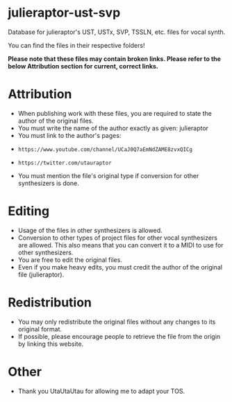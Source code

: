 # julieraptor-ust-svp
Database for julieraptor's UST, USTx, SVP, TSSLN, etc. files for vocal synth.

You can find the files in their respective folders!

**Please note that these files may contain broken links. Please refer to the below Attribution section for current, correct links.**

# Attribution
- When publishing work with these files, you are required to state the author of the original files.
- You must write the name of the author exactly as given: julieraptor
- You must link to the author's pages:
-     https://www.youtube.com/channel/UCaJ0Q7aEmNdZAME8zvxQICg
-     https://twitter.com/utauraptor
- You must mention the file's original type if conversion for other synthesizers is done.

# Editing
- Usage of the files in other synthesizers is allowed.
- Conversion to other types of project files for other vocal synthesizers are allowed. This also means that you can convert it to a MIDI to use for other synthesizers.
- You are free to edit the original files.
- Even if you make heavy edits, you must credit the author of the original file (julieraptor).

# Redistribution
- You may only redistribute the original files without any changes to its original format.
- If possible, please encourage people to retrieve the file from the origin by linking this website.

# Other
- Thank you UtaUtaUtau for allowing me to adapt your TOS.
